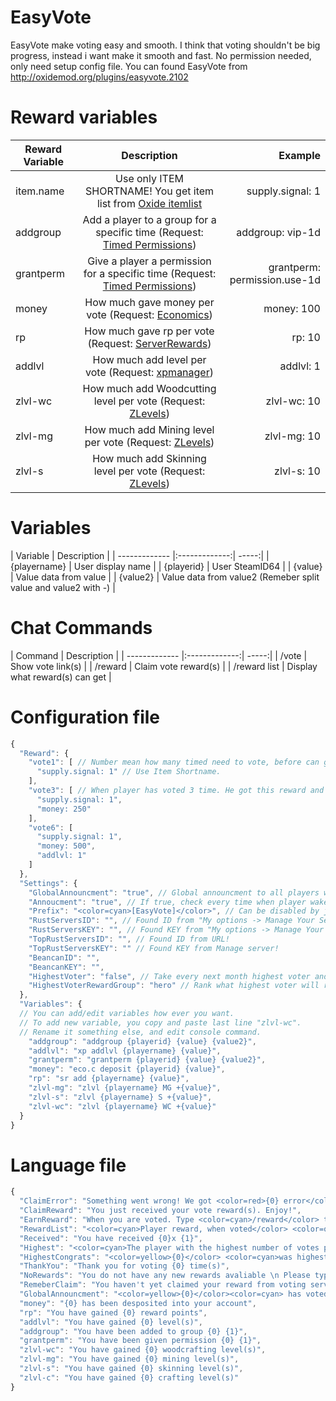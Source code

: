 # EasyVote
EasyVote make voting easy and smooth. I think that voting shouldn't be big progress, instead i want make it smooth and fast. No permission needed, only need setup config file.
You can found EasyVote from http://oxidemod.org/plugins/easyvote.2102

# Reward variables
| Reward Variable        | Description           | Example  |
| ------------- |:-------------:| -----:|
| item.name      | Use only ITEM SHORTNAME! You get item list from [Oxide itemlist](http://docs.oxidemod.org/rust/#item-list) | supply.signal: 1 |
| addgroup      | Add a player to a group for a specific time (Request: [Timed Permissions](http://oxidemod.org/plugins/timed-permissions.1926/)) | addgroup: vip-1d |
| grantperm | Give a player a permission for a specific time (Request: [Timed Permissions](http://oxidemod.org/plugins/timed-permissions.1926/)) | grantperm: permission.use-1d |
| money | How much gave money per vote (Request: [Economics](http://oxidemod.org/plugins/economics.717/)) | money: 100 |
| rp | How much gave rp per vote (Request: [ServerRewards](http://oxidemod.org/plugins/serverrewards.1751/)) | rp: 10 |
| addlvl | How much add level per vote (Request: [xpmanager](http://oxidemod.org/plugins/xp-manager.2026/)) | addlvl: 1 |
| zlvl-wc | How much add Woodcutting level per vote (Request: [ZLevels](http://oxidemod.org/plugins/zlevels-remastered.1453/)) | zlvl-wc: 10 |
| zlvl-mg | How much add Mining level per vote (Request: [ZLevels](http://oxidemod.org/plugins/zlevels-remastered.1453/)) | zlvl-mg: 10 |
| zlvl-s | How much add Skinning level per vote (Request: [ZLevels](http://oxidemod.org/plugins/zlevels-remastered.1453/)) | zlvl-s: 10 |

# Variables
| Variable        | Description           |
| ------------- |:-------------:| -----:|
| {playername}      | User display name |
| {playerid}      | User SteamID64 |
| {value} | Value data from value |
| {value2} | Value data from value2 (Remeber split value and value2 with -) |

# Chat Commands
| Command        | Description           |
| ------------- |:-------------:| -----:|
| /vote      | Show vote link(s) |
| /reward      | Claim vote reward(s) |
| /reward list | Display what reward(s) can get |

# Configuration file
```javascript
{
  "Reward": {
    "vote1": [ // Number mean how many timed need to vote, before can get this reward.
      "supply.signal: 1" // Use Item Shortname.
    ],
    "vote3": [ // When player has voted 3 time. He got this reward and only this reward.
      "supply.signal: 1",
      "money: 250"
    ],
    "vote6": [
      "supply.signal: 1",
      "money: 500",
      "addlvl: 1"
    ]
  },
  "Settings": {
    "GlobalAnnouncment": "true", // Global announcment to all players who received rewards and how many time voted.
    "Annoucment": "true", // If true, check every time when player wake up his vote status.
    "Prefix": "<color=cyan>[EasyVote]</color>", // Can be disabled by just leaving this string empty.
    "RustServersID": "", // Found ID from "My options -> Manage Your Servers"
    "RustServersKEY": "", // Found KEY from "My options -> Manage Your Servers"
    "TopRustServersID": "", // Found ID from URL!
    "TopRustServersKEY": "" // Found KEY from Manage server!
    "BeancanID": "",
    "BeancanKEY": "",
    "HighestVoter": "false", // Take every next month highest voter and give him free rank.
    "HighestVoterRewardGroup": "hero" // Rank what highest voter will receive.
  },
  "Variables": {
  // You can add/edit variables how ever you want.
  // To add new variable, you copy and paste last line "zlvl-wc".
  // Rename it something else, and edit console command.
    "addgroup": "addgroup {playerid} {value} {value2}",
    "addlvl": "xp addlvl {playername} {value}",
    "grantperm": "grantperm {playerid} {value} {value2}",
    "money": "eco.c deposit {playerid} {value}",
    "rp": "sr add {playername} {value}",
    "zlvl-mg": "zlvl {playername} MG +{value}",
    "zlvl-s": "zlvl {playername} S +{value}",
    "zlvl-wc": "zlvl {playername} WC +{value}"
  }
}
```

# Language file
```javascript
{
  "ClaimError": "Something went wrong! We got <color=red>{0} error</color> from <color=yellow>{1}</color>. Please try again later!",
  "ClaimReward": "You just received your vote reward(s). Enjoy!",
  "EarnReward": "When you are voted. Type <color=cyan>/reward</color> to earn your reward(s)!",
  "RewardList": "<color=cyan>Player reward, when voted</color> <color=orange>{0}</color> <color=cyan>time(s).</color>",
  "Received": "You have received {0}x {1}",
  "Highest": "<color=cyan>The player with the highest number of votes per month gets a free</color> <color=yellow>{0}</color><color=cyan> rank for 1 month.</color>",
  "HighestCongrats": "<color=yellow>{0}</color> <color=cyan>was highest voter past month</color><color=cyan>. He earned free</color> <color=yellow>{1}</color> <color=cyan>rank for 1 month. Vote now to earn it next month!</color>",
  "ThankYou": "Thank you for voting {0} time(s)",
  "NoRewards": "You do not have any new rewards avaliable \n Please type <color=yellow>/vote</color> and go to the website to vote and receive your reward",
  "RemeberClaim": "You haven't yet claimed your reward from voting server! Use <color=cyan>/reward</color> to claim your reward! \n You have to claim your reward in <color=yellow>24h</color>! Otherwise it will be gone!",
  "GlobalAnnouncment": "<color=yellow>{0}</color><color=cyan> has voted </color><color=yellow>{1}</color><color=cyan> time(s) and just received their rewards. Find out where to vote by typing</color><color=yellow> /vote</color>\n<color=cyan>To see a list of avaliable rewards type</color><color=yellow> /reward list</color>",
  "money": "{0} has been desposited into your account",
  "rp": "You have gained {0} reward points",
  "addlvl": "You have gained {0} level(s)",
  "addgroup": "You have been added to group {0} {1}",
  "grantperm": "You have been given permission {0} {1}",
  "zlvl-wc": "You have gained {0} woodcrafting level(s)",
  "zlvl-mg": "You have gained {0} mining level(s)",
  "zlvl-s": "You have gained {0} skinning level(s)",
  "zlvl-c": "You have gained {0} crafting level(s)"
}
```
